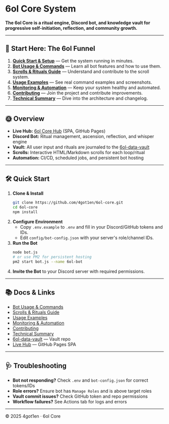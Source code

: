 

# 6ol Core System

**The 6ol Core is a ritual engine, Discord bot, and knowledge vault for progressive self-initiation, reflection, and community growth.**

---

## 🚦 Start Here: The 6ol Funnel

1. **[Quick Start & Setup](#-quick-start)** — Get the system running in minutes.
2. **[Bot Usage & Commands](./DISCORD_BOT_README.md)** — Learn all bot features and how to use them.
3. **[Scrolls & Rituals Guide](./docs/scrolls.md)** — Understand and contribute to the scroll system.
4. **[Usage Examples](./docs/usage-examples.md)** — See real command examples and screenshots.
5. **[Monitoring & Automation](./docs/monitoring.md)** — Keep your system healthy and automated.
6. **[Contributing](./CONTRIBUTING.md)** — Join the project and contribute improvements.
7. **[Technical Summary](./IMPLEMENTATION_SUMMARY.md)** — Dive into the architecture and changelog.

---

## 🌞 Overview

- **Live Hub:** [6ol Core Hub](https://4got1en.github.io/6ol-core/) (SPA, GitHub Pages)
- **Discord Bot:** Ritual management, ascension, reflection, and whisper engine
- **Vault:** All user input and rituals are journaled to the [6ol-data-vault](https://github.com/4got1en/6ol-data-vault)
- **Scrolls:** Interactive HTML/Markdown scrolls for each loop/ritual
- **Automation:** CI/CD, scheduled jobs, and persistent bot hosting

---

## 🛠️ Quick Start

1. **Clone & Install**
	```bash
	git clone https://github.com/4got1en/6ol-core.git
	cd 6ol-core
	npm install
	```
2. **Configure Environment**
	- Copy `.env.example` to `.env` and fill in your Discord/GitHub tokens and IDs.
	- Edit `config/bot-config.json` with your server's role/channel IDs.
3. **Run the Bot**
	```bash
	node bot.js
	# or use PM2 for persistent hosting
	pm2 start bot.js --name 6ol-bot
	```
4. **Invite the Bot** to your Discord server with required permissions.

---

## 📚 Docs & Links

- [Bot Usage & Commands](./DISCORD_BOT_README.md)
- [Scrolls & Rituals Guide](./docs/scrolls.md)
- [Usage Examples](./docs/usage-examples.md)
- [Monitoring & Automation](./docs/monitoring.md)
- [Contributing](./CONTRIBUTING.md)
- [Technical Summary](./IMPLEMENTATION_SUMMARY.md)
- [6ol-data-vault](https://github.com/4got1en/6ol-data-vault) — Vault repo
- [Live Hub](https://4got1en.github.io/6ol-core/) — GitHub Pages SPA

---

## 🩺 Troubleshooting

- **Bot not responding?** Check `.env` and `bot-config.json` for correct tokens/IDs
- **Role errors?** Ensure bot has `Manage Roles` and is above target roles
- **Vault commit issues?** Check GitHub token and repo permissions
- **Workflow failures?** See Actions tab for logs and errors

---

© 2025 4got1en · 6ol Core
